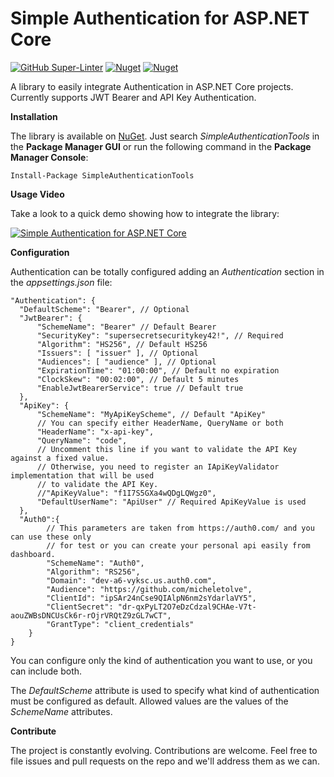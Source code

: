 # Simple Authentication for ASP.NET Core

[![GitHub Super-Linter](https://github.com/marcominerva/SimpleAuthentication/workflows/Lint%20Code%20Base/badge.svg)](https://github.com/marketplace/actions/super-linter)
[![Nuget](https://img.shields.io/nuget/v/SimpleAuthenticationTools)](https://www.nuget.org/packages/SimpleAuthenticationTools)
[![Nuget](https://img.shields.io/nuget/dt/SimpleAuthenticationTools)](https://www.nuget.org/packages/SimpleAuthenticationTools)


A library to easily integrate Authentication in ASP.NET Core projects. Currently supports JWT Bearer and API Key Authentication.

**Installation**

The library is available on [NuGet](https://www.nuget.org/packages/SimpleAuthenticationTools). Just search *SimpleAuthenticationTools* in the **Package Manager GUI** or run the following command in the **Package Manager Console**:

    Install-Package SimpleAuthenticationTools

**Usage Video**

Take a look to a quick demo showing how to integrate the library:

[![Simple Authentication for ASP.NET Core](https://img.youtube.com/vi/SVZuaPE2yNc/0.jpg)](https://www.youtube.com/watch?v=SVZuaPE2yNc)

**Configuration**

Authentication can be totally configured adding an _Authentication_ section in the _appsettings.json_ file:

    "Authentication": {
      "DefaultScheme": "Bearer", // Optional
      "JwtBearer": {
          "SchemeName": "Bearer" // Default Bearer
          "SecurityKey": "supersecretsecuritykey42!", // Required
          "Algorithm": "HS256", // Default HS256
          "Issuers": [ "issuer" ], // Optional
          "Audiences": [ "audience" ], // Optional
          "ExpirationTime": "01:00:00", // Default no expiration
          "ClockSkew": "00:02:00", // Default 5 minutes
          "EnableJwtBearerService": true // Default true
      },
      "ApiKey": {
          "SchemeName": "MyApiKeyScheme", // Default "ApiKey"
          // You can specify either HeaderName, QueryName or both
          "HeaderName": "x-api-key",
          "QueryName": "code",
          // Uncomment this line if you want to validate the API Key against a fixed value.
          // Otherwise, you need to register an IApiKeyValidator implementation that will be used
          // to validate the API Key.
          //"ApiKeyValue": "f1I7S5GXa4wQDgLQWgz0",
          "DefaultUserName": "ApiUser" // Required ApiKeyValue is used
      },
      "Auth0":{
            // This parameters are taken from https://auth0.com/ and you can use these only
            // for test or you can create your personal api easily from dashboard.
            "SchemeName": "Auth0",
            "Algorithm": "RS256",
            "Domain": "dev-a6-vyksc.us.auth0.com",
            "Audience": "https://github.com/micheletolve",
            "ClientId": "ipSAr24nCse9QIAlpN6nm2sYdarlaVY5",
            "ClientSecret": "dr-qxPyLT2O7eDzCdzal9CHAe-V7t-aouZWBsDNCUsCk6r-rOjrVRQtZ9zGL7wCT",
            "GrantType": "client_credentials"
        }
    }


You can configure only the kind of authentication you want to use, or you can include both.

The _DefaultScheme_ attribute is used to specify what kind of authentication must be configured as default. Allowed values are the values of the _SchemeName_ attributes.

**Contribute**

The project is constantly evolving. Contributions are welcome. Feel free to file issues and pull requests on the repo and we'll address them as we can.
